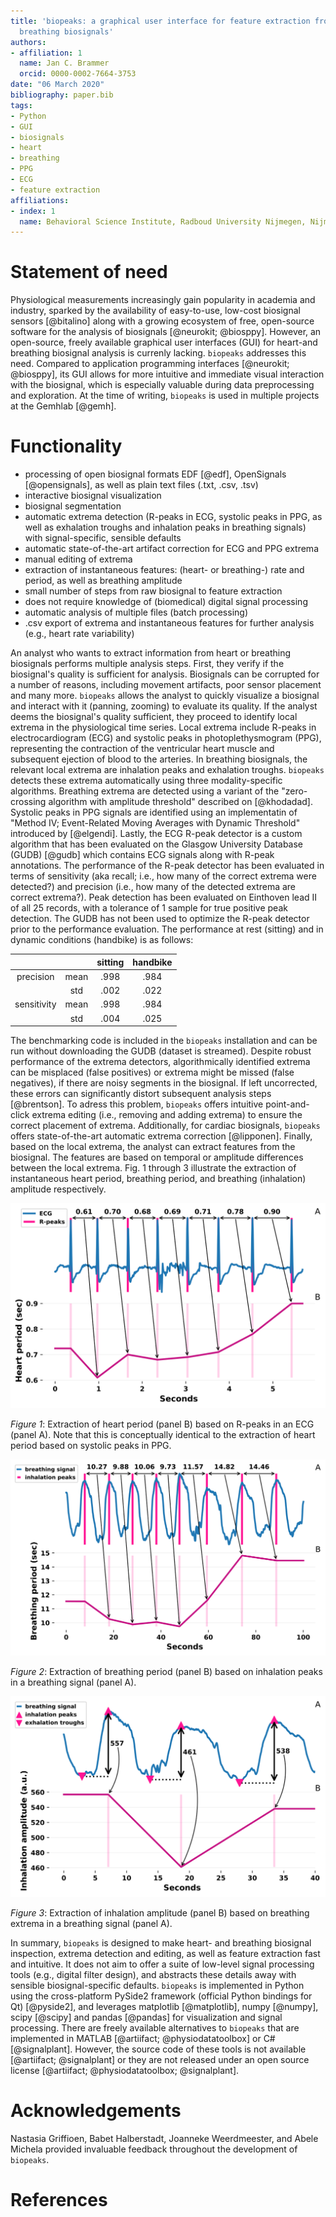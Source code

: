 ```yaml
---
title: 'biopeaks: a graphical user interface for feature extraction from heart- and
  breathing biosignals'
authors:
- affiliation: 1
  name: Jan C. Brammer
  orcid: 0000-0002-7664-3753
date: "06 March 2020"
bibliography: paper.bib
tags:
- Python
- GUI
- biosignals
- heart
- breathing
- PPG
- ECG
- feature extraction
affiliations:
- index: 1
  name: Behavioral Science Institute, Radboud University Nijmegen, Nijmegen, The Netherlands
---
```


# Statement of need

Physiological measurements increasingly gain popularity in academia and industry, sparked by the availability of
easy-to-use, low-cost biosignal sensors [@bitalino] along with a growing ecosystem of free,
open-source software for the analysis of biosignals [@neurokit; @biosppy]. However, an open-source, freely
available graphical user interfaces (GUI) for heart-and breathing biosignal analysis is currenly lacking. `biopeaks` addresses this need.
Compared to application programming interfaces [@neurokit; @biosppy], its GUI allows for
more intuitive and immediate visual interaction with the biosignal, which is especially valuable
during data preprocessing and exploration. At the time of writing, `biopeaks` is used in multiple projects at the Gemhlab [@gemh].

# Functionality

+ processing of open biosignal formats EDF [@edf], OpenSignals [@opensignals], as well as plain text files (.txt, .csv, .tsv)
+ interactive biosignal visualization
+ biosignal segmentation
+ automatic extrema detection (R-peaks in ECG, systolic peaks in PPG, as well as exhalation troughs and inhalation peaks in breathing signals)
with signal-specific, sensible defaults
+ automatic state-of-the-art artifact correction for ECG and PPG extrema
+ manual editing of extrema
+ extraction of instantaneous features: (heart- or breathing-) rate and period, as well as breathing amplitude
+ small number of steps from raw biosignal to feature extraction
+ does not require knowledge of (biomedical) digital signal processing
+ automatic analysis of multiple files (batch processing)
+ .csv export of extrema and instantaneous features for further analysis (e.g., heart rate variability)

An analyst who wants to extract information from heart or breathing biosignals performs multiple analysis steps.
First, they verify if the biosignal's quality is sufficient for analysis. Biosignals can be corrupted
for a number of reasons, including movement artifacts, poor sensor placement and many more. `biopeaks` allows
the analyst to quickly visualize a biosignal and interact with it (panning, zooming) to evaluate its quality.
If the analyst deems the biosignal's quality sufficient, they proceed to identify local extrema in the physiological time series.
Local extrema include R-peaks in electrocardiogram (ECG) and systolic peaks in photoplethysmogram (PPG), representing
the contraction of the ventricular heart muscle and subsequent ejection of blood to the arteries. In breathing biosignals,
the relevant local extrema are inhalation peaks and exhalation troughs. `biopeaks` detects these extrema automatically
using three modality-specific algorithms. Breathing extrema are detected using a variant of the "zero-crossing algorithm
with amplitude threshold" described on [@khodadad]. Systolic peaks in PPG signals are identified using an implementatin of "Method IV;
Event-Related Moving Averages with Dynamic Threshold" introduced by [@elgendi]. Lastly, the ECG R-peak detector is a
custom algorithm that has been evaluated on the Glasgow University Database (GUDB) [@gudb] which contains ECG signals along with R-peak annotations. The performance of the R-peak detector has been evaluated in terms of sensitivity (aka recall; i.e., how many of the correct extrema were detected?) and precision (i.e., how many of the detected extrema are correct extrema?). Peak detection has been evaluated on Einthoven lead II of all 25 records, with a tolerance of 1 sample for true positive peak detection. The GUDB has not been used to optimize the R-peak detector prior to the performance evaluation. The performance at rest (sitting) and in dynamic conditions (handbike) is as follows:

|           |    |sitting|handbike|
|:---------:|:--:|:-----:|:------:|
|precision  |mean|.998   |.984    |
|           |std |.002   |.022    |
|sensitivity|mean|.998   |.984    |
|           |std |.004   |.025    |

The benchmarking code is included in the `biopeaks` installation and can be run without downloading the GUDB (dataset is streamed).
Despite robust performance of the extrema detectors, algorithmically identified extrema can be misplaced (false positives) or extrema might be missed (false negatives),
if there are noisy segments in the biosignal. If left uncorrected, these errors can significantly distort subsequent analysis steps [@brentson]. To adress this problem, `biopeaks` offers intuitive
point-and-click extrema editing (i.e., removing and adding extrema) to ensure the correct placement of extrema. Additionally, for cardiac biosignals,
`biopeaks` offers state-of-the-art automatic extrema correction [@lipponen]. Finally, based on the local extrema, the analyst can extract features
from the biosignal. The features are based on temporal or amplitude differences between the local extrema.
Fig. 1 through 3 illustrate the extraction of instantaneous heart period, breathing period, and breathing (inhalation) amplitude respectively.

![figure1](fig_heartperiod.svg)

*Figure 1*: Extraction of heart period (panel B) based on R-peaks in an ECG (panel A). Note that this is conceptually identical to the extraction
of heart period based on systolic peaks in PPG.

![figure2](fig_breathingperiod.svg)

*Figure 2*: Extraction of breathing period (panel B) based on inhalation peaks in a breathing signal (panel A).

![figure3](fig_breathingamplitude.svg)

*Figure 3*: Extraction of inhalation amplitude (panel B) based on breathing extrema in a breathing signal (panel A).

In summary, `biopeaks` is designed to make heart- and breathing biosignal inspection, extrema detection and editing, as well as feature
extraction fast and intuitive. It does not aim to offer a suite of low-level signal processing tools (e.g., digital filter design),
and abstracts these details away with sensible biosignal-specific defaults. `biopeaks` is implemented in Python using the cross-platform
PySide2 framework (official Python bindings for Qt) [@pyside2], and leverages matplotlib [@matplotlib], numpy [@numpy], scipy [@scipy] and pandas [@pandas] for visualization and signal processing.
There are freely available alternatives to `biopeaks` that are implemented in MATLAB [@artiifact; @physiodatatoolbox] or C# [@signalplant].
However, the source code of these tools is not available [@artiifact; @signalplant] or they are not released under an open
source license [@artiifact; @physiodatatoolbox; @signalplant].


# Acknowledgements
Nastasia Griffioen, Babet Halberstadt, Joanneke Weerdmeester, and Abele Michela provided invaluable feedback throughout the development of `biopeaks`.


# References
